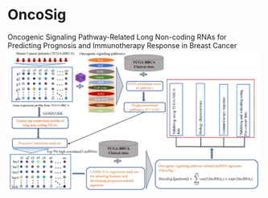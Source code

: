 # OncoSig
Oncogenic Signaling Pathway-Related Long Non-coding RNAs for Predicting Prognosis and Immunotherapy Response in Breast Cancer
![OncoSig\_Flowchart](Flowchart.png)
